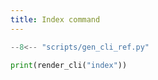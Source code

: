 ```yaml
---
title: Index command
---
```


```python exec="1"
--8<-- "scripts/gen_cli_ref.py"

print(render_cli("index"))
```
